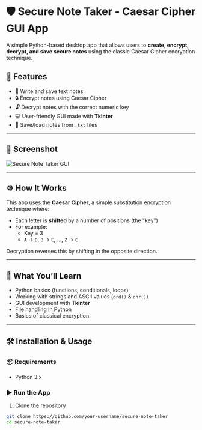 # 🛡️ Secure Note Taker - Caesar Cipher GUI App

A simple Python-based desktop app that allows users to **create, encrypt, decrypt, and save secure notes** using the classic Caesar Cipher encryption technique.

## 🔐 Features

- 📝 Write and save text notes
- 🔒 Encrypt notes using Caesar Cipher
- 🔓 Decrypt notes with the correct numeric key
- 💻 User-friendly GUI made with **Tkinter**
- 📁 Save/load notes from `.txt` files

---

## 📸 Screenshot

![Secure Note Taker GUI](screenshot.png) <!-- Replace with actual screenshot if available -->

---

## ⚙️ How It Works

This app uses the **Caesar Cipher**, a simple substitution encryption technique where:
- Each letter is **shifted** by a number of positions (the "key")
- For example:  
  - Key = 3  
  - `A` → `D`, `B` → `E`, …, `Z` → `C`

Decryption reverses this by shifting in the opposite direction.

---

## 🧠 What You’ll Learn

- Python basics (functions, conditionals, loops)
- Working with strings and ASCII values (`ord()` & `chr()`)
- GUI development with **Tkinter**
- File handling in Python
- Basics of classical encryption

---

## 🛠️ Installation & Usage

### 📦 Requirements

- Python 3.x

### ▶️ Run the App

1. Clone the repository  
```bash
git clone https://github.com/your-username/secure-note-taker
cd secure-note-taker
